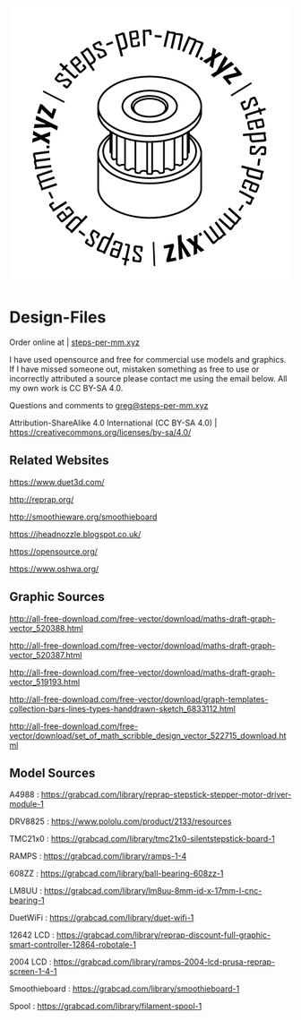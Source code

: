 ![picture alt](https://github.com/steps-per-mm/Design-Files/blob/master/logo.png)

# Design-Files #

Order online at | [steps-per-mm.xyz](http://steps-per-mm.xyz)

I have used opensource and free for commercial use models and graphics. If I have missed someone out, mistaken something as free to use or incorrectly attributed a source please contact me using the email below. All my own work is CC BY-SA 4.0.

Questions and comments to greg@steps-per-mm.xyz

Attribution-ShareAlike 4.0 International (CC BY-SA 4.0) | https://creativecommons.org/licenses/by-sa/4.0/

## Related Websites ###

https://www.duet3d.com/

http://reprap.org/

http://smoothieware.org/smoothieboard

https://jheadnozzle.blogspot.co.uk/

https://opensource.org/

https://www.oshwa.org/

## Graphic Sources ##

http://all-free-download.com/free-vector/download/maths-draft-graph-vector_520388.html

http://all-free-download.com/free-vector/download/maths-draft-graph-vector_520387.html

http://all-free-download.com/free-vector/download/maths-draft-graph-vector_519193.html

http://all-free-download.com/free-vector/download/graph-templates-collection-bars-lines-types-handdrawn-sketch_6833112.html

http://all-free-download.com/free-vector/download/set_of_math_scribble_design_vector_522715_download.html


## Model Sources ##

A4988 : https://grabcad.com/library/reprap-stepstick-stepper-motor-driver-module-1

DRV8825 : https://www.pololu.com/product/2133/resources

TMC21x0 : https://grabcad.com/library/tmc21x0-silentstepstick-board-1

RAMPS : https://grabcad.com/library/ramps-1-4

608ZZ : https://grabcad.com/library/ball-bearing-608zz-1

LM8UU : https://grabcad.com/library/lm8uu-8mm-id-x-17mm-l-cnc-bearing-1

DuetWiFi : https://grabcad.com/library/duet-wifi-1

12642 LCD : https://grabcad.com/library/reprap-discount-full-graphic-smart-controller-12864-robotale-1

2004 LCD : https://grabcad.com/library/ramps-2004-lcd-prusa-reprap-screen-1-4-1

Smoothieboard : https://grabcad.com/library/smoothieboard-1

Spool : https://grabcad.com/library/filament-spool-1
